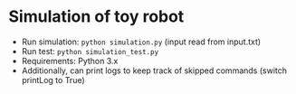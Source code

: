 # Simulation of toy robot
- Run simulation: `python simulation.py` (input read from input.txt)
- Run test: `python simulation_test.py`
- Requirements: Python 3.x
- Additionally, can print logs to keep track of skipped commands (switch printLog to True)